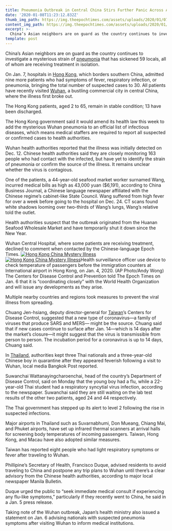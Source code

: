 ```yaml
---
title: Pneumonia Outbreak in Central China Stirs Further Panic Across Asia
date: '2020-01-08T11:23:12.832Z'
thumb_img_path: https://img.theepochtimes.com/assets/uploads/2020/01/07/heat-camera-hong-kong-wuhan-pneumonia-.jpg
content_img_path: https://img.theepochtimes.com/assets/uploads/2020/01/07/heat-camera-hong-kong-wuhan-pneumonia-.jpg
excerpt: >-
  China’s Asian neighbors are on guard as the country continues to investigate a mysterious strain of pneumonia that ...
template: post
---
```




China’s Asian neighbors are on guard as the country continues to investigate a mysterious strain of [pneumonia](https://www.theepochtimes.com/t-pneumonia) that has sickened 59 locals, all of whom are receiving treatment in isolation.

On Jan. 7, hospitals in [Hong Kong](https://www.theepochtimes.com/t-hong-kong), which borders southern China, admitted nine more patients who had symptoms of fever, respiratory infection, or pneumonia, bringing the total number of suspected cases to 30. All patients have recently visited [Wuhan](https://www.theepochtimes.com/t-wuhan), a bustling commercial city in central China, where the illness first broke out.

The Hong Kong patients, aged 2 to 65, remain in stable condition; 13 have been discharged.

The Hong Kong government said it would amend its health law this week to add the mysterious Wuhan pneumonia to an official list of infectious diseases, which means medical staffers are required to report all suspected or confirmed cases to health authorities.

Wuhan health authorities reported that the illness was initially detected on Dec. 12. Chinese health authorities said they are closely monitoring 163 people who had contact with the infected, but have yet to identify the strain of pneumonia or confirm the source of the illness. It remains unclear whether the virus is contagious.

One of the patients, a 44-year-old seafood market worker surnamed Wang, incurred medical bills as high as 43,000 yuan ($6,191), according to China Business Journal, a Chinese language newspaper affiliated with the Chinese regime’s cabinet-like State Council. Wang suffered from high fever for over a week before going to the hospital on Dec. 24. CT scans found white shadows looming over two-thirds of Wang’s lungs, Wang’s relative told the outlet.

Health authorities suspect that the outbreak originated from the Huanan Seafood Wholesale Market and have temporarily shut it down since the New Year.

Wuhan Central Hospital, where some patients are receiving treatment, declined to comment when contacted by the Chinese-language Epoch Times.
[![Hong Kong China Mystery Illness](https://www.theepochtimes.com/assets/themes/eet/images/white.png)![Hong Kong China Mystery Illness](https://img.theepochtimes.com/assets/uploads/2020/01/07/kid-check-point-airport-hong-kong-wuhan-pneumonia-600x400.jpg)](https://img.theepochtimes.com/assets/uploads/2020/01/07/kid-check-point-airport-hong-kong-wuhan-pneumonia-1200x800.jpg)Health surveillance officer use device to check temperature of passengers before the immigration counters at International airport in Hong Kong, on Jan. 4, 2020. (AP Photo/Andy Wong)
The Centers for Disease Control and Prevention told The Epoch Times on Jan. 6 that it is “coordinating closely” with the World Health Organization and will issue any developments as they arise.

Multiple nearby countries and regions took measures to prevent the viral illness from spreading.

Chuang Jen-hsiang, deputy director-general for [Taiwan](https://www.theepochtimes.com/t-taiwan)’s Centers for Disease Control, suggested that a new type of coronavirus—a family of viruses that produce SARS and MERS— might be the source. Chuang said that if new cases continue to surface after Jan. 14—which is 14 days after the market’s closure—it might suggest that the virus is transmissible from person to person. The incubation period for a coronavirus is up to 14 days, Chuang said.

In [Thailand](https://www.theepochtimes.com/t-thailand), authorities kept three Thai nationals and a three-year-old Chinese boy in quarantine after they appeared feverish following a visit to Wuhan, local media Bangkok Post reported.

Suwanchai Wattanayingcharoenchai, head of the country’s Department of Disease Control, said on Monday that the young boy had a flu, while a 22-year-old Thai student had a respiratory syncytial virus infection, according to the newspaper. Suwanchai said they are still waiting on the lab test results of the other two patients, aged 24 and 44 respectively.

The Thai government has stepped up its alert to level 2 following the rise in suspected infections.

Major airports in Thailand such as Suvarnabhumi, Don Mueang, Chiang Mai, and Phuket airports, have set up infrared thermal scanners at arrival halls for screening body temperatures of incoming passengers. Taiwan, Hong Kong, and Macau have also adopted similar measures.

Taiwan has reported eight people who had light respiratory symptoms or fever after traveling to Wuhan.

Phillipine’s Secretary of Health, Francisco Duque, advised residents to avoid traveling to China and postpone any trip plans to Wuhan until there’s a clear advisory from the Chinese health authorities, according to major local newspaper Manila Bulletin.

Duque urged the public to “seek immediate medical consult if experiencing any flu-like symptoms,” particularly if they recently went to China, he said in a Jan. 5 press release.

Taking note of the Wuhan outbreak, Japan’s health ministry also issued a statement on Jan. 6 advising nationals with suspected pneumonia symptoms after visiting Wuhan to inform medical institutions.


